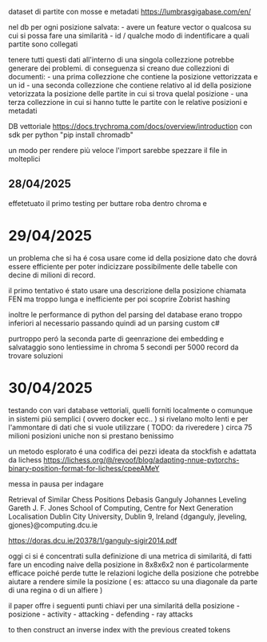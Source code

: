 dataset di partite con mosse e metadati https://lumbrasgigabase.com/en/


nel db per ogni posizione salvata:
    - avere un feature vector o qualcosa su cui si possa fare una similarità
    - id / qualche  modo di indentificare a quali partite sono collegati 

tenere tutti questi dati all'interno di una singola collezzione potrebbe generare dei problemi.
di conseguenza si creano due collezzioni di documenti:
    - una prima collezzione che contiene la posizione vettorizzata e un id 
    - una seconda collezzione che contiene relativo al id della posizione vetorizzata la posizione delle partite in cui si trova quelal posizione
    - una terza collezzione in cui si hanno tutte le partite con le relative posizioni e metadati


DB vettoriale https://docs.trychroma.com/docs/overview/introduction con sdk per python "pip install chromadb"

un modo per rendere più veloce l'import sarebbe spezzare il file in molteplici

## 28/04/2025
effetetuato il primo testing per buttare roba dentro chroma e 

# 29/04/2025
un problema che si ha é cosa usare come id della posizione dato che dovrá essere efficiente 
per poter indicizzare possibilmente delle tabelle con decine di milioni di record.

il primo tentativo é stato usare una descrizione della posizione chiamata FEN ma troppo lunga e inefficiente
per poi scoprire Zobrist hashing 

inoltre le performance di python del parsing del database erano troppo inferiori al necessario passando quindi ad un parsing custom c#

purtroppo peró la seconda parte di geenrazione dei embedding e salvataggio sono lentiessime in chroma 5 secondi per 5000 record
da trovare soluzioni

# 30/04/2025

testando con vari database vettoriali, quelli forniti localmente 
o comunque in sistemi piú semplici ( ovvero docker ecc.. ) si rivelano molto lenti 
e per l'ammontare di dati che si vuole utilizzare ( TODO: da riveredere ) circa 75 milioni posizioni uniche
non si prestano benissimo

un metodo esplorato é una codifica dei pezzi ideata da stockfish e adattata da lichess
https://lichess.org/@/revoof/blog/adapting-nnue-pytorchs-binary-position-format-for-lichess/cpeeAMeY

messa in pausa per indagare 

Retrieval of Similar Chess Positions
Debasis Ganguly Johannes Leveling Gareth J. F. Jones
School of Computing, Centre for Next Generation Localisation
Dublin City University, Dublin 9, Ireland
{dganguly, jleveling, gjones}@computing.dcu.ie

https://doras.dcu.ie/20378/1/ganguly-sigir2014.pdf

oggi ci si é concentrati sulla definizione di una metrica di similaritá, di fatti fare un encoding naive della posizione in 8x8x6x2 non é particolarmente
efficace poiché perde tutte le relazioni logiche della posizione che potrebbe aiutare a rendere simile la posizione ( es: attacco su una diagonale da parte di una regina o di un alfiere )

il paper offre i seguenti punti chiavi per una similaritá della posizione
    - posizione 
    - activity
    - attacking
    - defending
    - ray attacks

to then construct an inverse index with the previous created tokens

